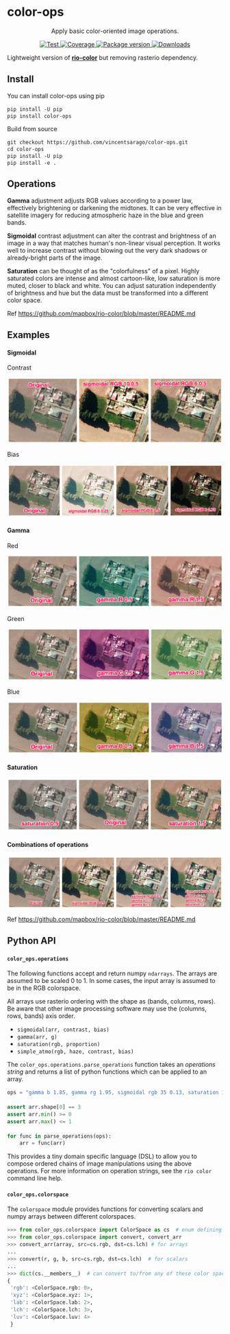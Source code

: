 # color-ops

<p align="center">
  <p align="center">Apply basic color-oriented image operations.</p>
</p>

<p align="center">
  <a href="https://github.com/vincentsarago/color-ops/actions?query=workflow%3ACI" target="_blank">
      <img src="https://github.com/vincentsarago/color-ops/workflows/CI/badge.svg" alt="Test">
  </a>
  <a href="https://codecov.io/gh/vincentsarago/color-ops" target="_blank">
      <img src="https://codecov.io/gh/vincentsarago/color-ops/branch/master/graph/badge.svg" alt="Coverage">
  </a>
  <a href="https://pypi.org/project/color-ops" target="_blank">
      <img src="https://img.shields.io/pypi/v/color-ops?color=%2334D058&label=pypi%20package" alt="Package version">
  </a>
  <a href="https://github.com/vincentsarago/color-ops/blob/master/LICENSE" target="_blank">
      <img src="https://img.shields.io/github/license/vincentsarago/color-ops.svg" alt="Downloads">
  </a>
</p>

Lightweight version of [**rio-color**](https://github.com/mapbox/rio-color) but removing rasterio dependency.

## Install

You can install color-ops using pip

```
pip install -U pip
pip install color-ops
```

Build from source

```
git checkout https://github.com/vincentsarago/color-ops.git
cd color-ops
pip install -U pip
pip install -e .
```

## Operations

**Gamma** adjustment adjusts RGB values according to a power law, effectively brightening or darkening the midtones. It can be very effective in satellite imagery for reducing atmospheric haze in the blue and green bands.

**Sigmoidal** contrast adjustment can alter the contrast and brightness of an image in a way that
matches human's non-linear visual perception. It works well to increase contrast without blowing out the very dark shadows or already-bright parts of the image.

**Saturation** can be thought of as the "colorfulness" of a pixel. Highly saturated colors are intense and almost cartoon-like, low saturation is more muted, closer to black and white. You can adjust saturation independently of brightness and hue but the data must be transformed into a different color space.

Ref https://github.com/mapbox/rio-color/blob/master/README.md

## Examples

#### Sigmoidal

Contrast

![sigmoidal_contrast](img/sigmoidal_contrast.jpg)

Bias

![sigmoidal_bias](img/sigmoidal_bias.jpg)

#### Gamma

Red

![gamma_red](img/gamma_red.jpg)

Green

![gamma_green](img/gamma_green.jpg)

Blue

![gamma_blue](img/gamma_blue.jpg)

#### Saturation

![saturation](img/saturation.jpg)


#### Combinations of operations

![combos](img/combos.jpg)

Ref https://github.com/mapbox/rio-color/blob/master/README.md

## Python API

#### `color_ops.operations`

The following functions accept and return numpy `ndarrays`. The arrays are assumed to be scaled 0 to 1. In some cases, the input array is assumed to be in the RGB colorspace.

All arrays use rasterio ordering with the shape as (bands, columns, rows). Be aware that other image processing software may use the (columns, rows, bands) axis order.

* `sigmoidal(arr, contrast, bias)`
* `gamma(arr, g)`
* `saturation(rgb, proportion)`
* `simple_atmo(rgb, haze, contrast, bias)`

The `color_ops.operations.parse_operations` function takes an *operations string* and
returns a list of python functions which can be applied to an array.

```python
ops = "gamma b 1.85, gamma rg 1.95, sigmoidal rgb 35 0.13, saturation 1.15"

assert arr.shape[0] == 3
assert arr.min() >= 0
assert arr.max() <= 1

for func in parse_operations(ops):
    arr = func(arr)
```

This provides a tiny domain specific language (DSL) to allow you
to compose ordered chains of image manipulations using the above operations.
For more information on operation strings, see the `rio color` command line help.

#### `color_ops.colorspace`

The `colorspace` module provides functions for converting scalars and numpy arrays between different colorspaces.

```python
>>> from color_ops.colorspace import ColorSpace as cs  # enum defining available color spaces
>>> from color_ops.colorspace import convert, convert_arr
>>> convert_arr(array, src=cs.rgb, dst=cs.lch) # for arrays
...
>>> convert(r, g, b, src=cs.rgb, dst=cs.lch)  # for scalars
...
>>> dict(cs.__members__)  # can convert to/from any of these color spaces
{
 'rgb': <ColorSpace.rgb: 0>,
 'xyz': <ColorSpace.xyz: 1>,
 'lab': <ColorSpace.lab: 2>,
 'lch': <ColorSpace.lch: 3>,
 'luv': <ColorSpace.luv: 4>
 }
```

